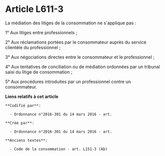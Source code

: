# Article L611-3

La médiation des litiges de la consommation ne s'applique pas :

1° Aux litiges entre professionnels ;

2° Aux réclamations portées par le consommateur auprès du service clientèle du professionnel ;

3° Aux négociations directes entre le consommateur et le professionnel ;

4° Aux tentatives de conciliation ou de médiation ordonnées par un tribunal saisi du litige de consommation ;

5° Aux procédures introduites par un professionnel contre un consommateur.

**Liens relatifs à cet article**

	**Codifié par**:

	  - Ordonnance n°2016-301 du 14 mars 2016 - art.

	**Créé par**:

	  - Ordonnance n°2016-301 du 14 mars 2016 - art.

	**Anciens textes**:

	  - Code de la consommation - art. L151-3 (Ab)
